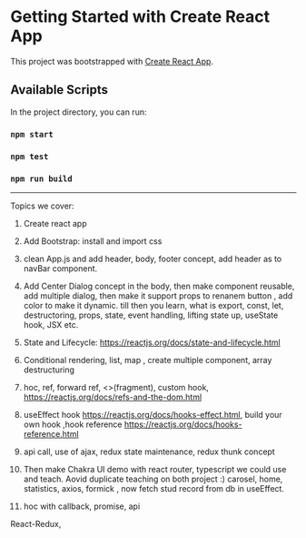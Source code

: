 # Getting Started with Create React App

This project was bootstrapped with [Create React App](https://github.com/facebook/create-react-app).

## Available Scripts

In the project directory, you can run:

### `npm start`
### `npm test`
### `npm run build`

-----
Topics we cover: 
1. Create react app
2. Add Bootstrap: install and import css
3. clean App.js and add header, body, footer concept, add header as to navBar component.
4. Add Center Dialog concept in the body, then make component reusable, add multiple dialog, then make it support props to renanem button , add color to make it dynamic.
till then you learn, what is export, const, let, destructoring, props, state, event handling, lifting state up, useState hook, JSX etc.

5. State and Lifecycle: https://reactjs.org/docs/state-and-lifecycle.html
6. Conditional rendering, list, map , create multiple component, array destructuring
7. hoc, ref, forward ref, <>(fragment), custom hook, https://reactjs.org/docs/refs-and-the-dom.html
8. useEffect hook https://reactjs.org/docs/hooks-effect.html, build your own hook ,hook reference https://reactjs.org/docs/hooks-reference.html
9. api call, use of ajax, redux state maintenance, redux thunk concept

10. Then make Chakra UI demo with react router, typescript we could use and teach.
Aovid duplicate teaching on both project :) 
carosel, home, statistics, axios, formick , now fetch stud record from db in useEffect.
11. hoc with callback, promise, api

React-Redux, 


